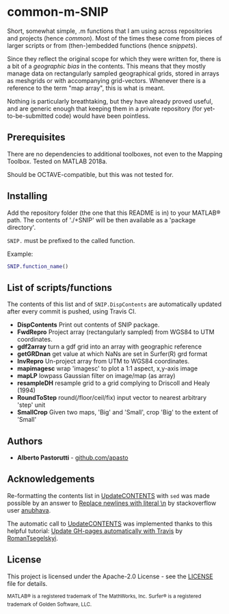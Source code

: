 <!--README.md is generated by UpdateCONTENTS.sh-->
<!--Changes to README.md will be lost.-->

# common-m-SNIP

Short, somewhat simple, .m functions that I am using across repositories and projects (hence *common*).
Most of the times these come from pieces of larger scripts or from (then-)embedded functions (hence *snippets*).

Since they reflect the original scope for which they were written for, there is a bit of a *geographic bias* in the contents.
This means that they mostly manage data on rectangularly sampled geographical grids, stored in arrays as meshgrids or with accompanying grid-vectors.
Whenever there is a reference to the term "map array", this is what is meant.

Nothing is particularly breathtaking, but they have already proved useful, and are generic enough that keeping them in a private repository (for yet-to-be-submitted code) would have been pointless.

## Prerequisites

There are no dependencies to additional toolboxes, not even to the Mapping Toolbox. Tested on MATLAB 2018a.

Should be OCTAVE-compatible, but this was not tested for.

## Installing

Add the repository folder (the one that this README is in) to your MATLAB® path.
The contents of './+SNIP' will be then available as a 'package directory'.

`SNIP.` must be prefixed to the called function.

Example:

```matlab
SNIP.function_name()
```

## List of scripts/functions

The contents of this list and of `SNIP.DispContents` are automatically updated after every commit is pushed, using Travis CI.

- **DispContents** Print out contents of SNIP package.
- **FwdRepro** Project array (rectangularly sampled) from WGS84 to UTM coordinates.
- **gdf2array** turn a gdf grid into an array with geographic reference
- **getGRDnan** get value at which NaNs are set in Surfer(R) grd format
- **InvRepro** Un-project array from UTM to WGS84 coordinates.
- **mapimagesc** wrap 'imagesc' to plot a 1:1 aspect, x,y-axis image
- **mapLP** lowpass Gaussian filter on image/map (as array)
- **resampleDH** resample grid to a grid complying to Driscoll and Healy (1994)
- **RoundToStep** round(/floor/ceil/fix) input vector to nearest arbitrary 'step' unit
- **SmallCrop** Given two maps, 'Big' and 'Small', crop 'Big' to the extent of 'Small'

## Authors

- **Alberto Pastorutti** - [github.com/apasto](https://github.com/apasto)

## Acknowledgements

Re-formatting the contents list in [UpdateCONTENTS](UpdateCONTENTS.sh) with `sed` was made possible by an answer to [Replace newlines with literal \n](https://stackoverflow.com/a/38672741/3146014) by stackoverflow user [anubhava](https://stackoverflow.com/users/548225/anubhava).

The automatic call to [UpdateCONTENTS](UpdateCONTENTS.sh) was implemented thanks to this helpful tutorial: [Update GH-pages automatically with Travis](https://romantsegelskyi.github.io/blog//2015/09/14/gh-pages-travis/) by [RomanTsegelskyi](https://github.com/RomanTsegelskyi).


## License

This project is licensed under the Apache-2.0 License - see the [LICENSE](LICENSE) file for details.

<sup>MATLAB® is a registered trademark of The MathWorks, Inc.</sup>
<sup>Surfer® is a registered trademark of Golden Software, LLC.</sup>